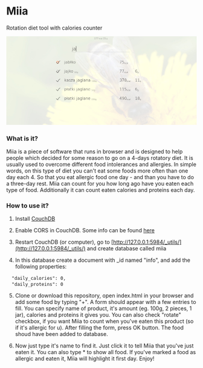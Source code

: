 # Miia
Rotation diet tool with calories counter

![Screenshot](https://github.com/Moderin/Miia/blob/master/img/screenshot.png)

### What is it?
Miia is a piece of software that runs in browser and is designed to help people which decided for some reason to go on a 4-days rotatory diet. It is usually used to overcome different food intolerances and allergies. In simple words, on this type of diet you can't eat some foods more often than one day each 4. So that you eat allergic food one day - and than you have to do a three-day rest. Miia can count for you how long ago have you eaten each type of food. Additionally it can count eaten calories and proteins each day.

### How to use it?
1. Install [CouchDB](http://couchdb.apache.org/)

2. Enable CORS in CouchDB. Some info can be found [here](https://stackoverflow.com/questions/20897033/how-to-add-cors-in-couchdb-no-access-control-allow-origin-header-is-present)

3. Restart CouchDB (or computer), go to [http://127.0.0.1:5984/_utils/](http://127.0.0.1:5984/_utils/) and create database called miia

4. In this database create a document with _id named "info", and add the following properties: 
```
  "daily_calories": 0,
  "daily_proteins": 0
```
5. Clone or download this repository, open index.html in your browser and add some food by typing "+". A form should appear with a few entries to fill. You can specify name of product, it's amount (eg. 100g, 2 pieces, 1 jar), calories and proteins it gives you. You can also check "rotate" checkbox, if you want Miia to count when you've eaten this product (so if it's allergic for u). After filling the form, press OK button. The food shoud have been added to database.

6. Now just type it's name to find it. Just click it to tell Miia that you've just eaten it. You can also type * to show all food. If you've marked a food as allergic and eaten it, Miia will highlight it first day. Enjoy!
 
